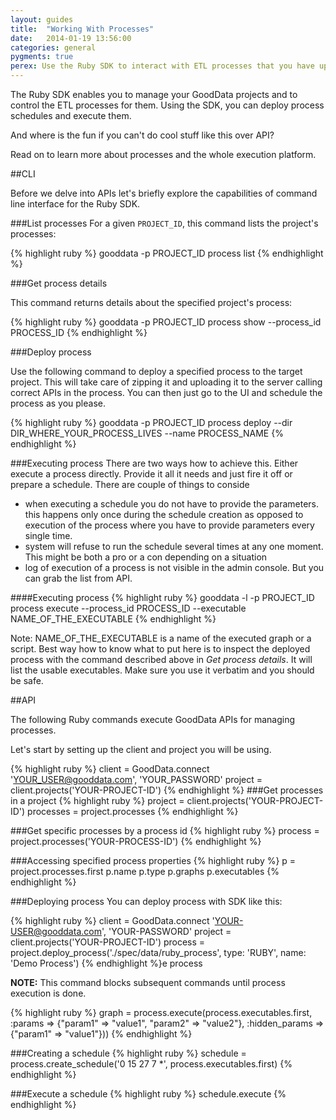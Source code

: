 ```yaml
---
layout: guides
title:  "Working With Processes"
date:   2014-01-19 13:56:00
categories: general
pygments: true
perex: Use the Ruby SDK to interact with ETL processes that you have uploaded to the GoodData platform.
---
```


The Ruby SDK enables you to manage your GoodData projects and to control the ETL processes for them. Using the SDK, you can deploy process schedules and execute them.

And where is the fun if you can't do cool stuff like this over API?

Read on to learn more about processes and the whole execution platform.

##CLI

Before we delve into APIs let's briefly explore the capabilities of command line interface for the Ruby SDK.

###List processes
For a given `PROJECT_ID`, this command lists the project's processes:

{% highlight ruby %}
  gooddata -p PROJECT_ID process list
{% endhighlight %}

###Get process details

This command returns details about the specified project's process:

{% highlight ruby %}
  gooddata -p PROJECT_ID  process show --process_id PROCESS_ID
{% endhighlight %}

###Deploy process

Use the following command to deploy a specified process to the target project. This will take care of zipping it and uploading it to the server calling correct APIs in the process. You can then just go to the UI and schedule the process as you please.

{% highlight ruby %}
  gooddata -p PROJECT_ID process deploy --dir DIR_WHERE_YOUR_PROCESS_LIVES --name PROCESS_NAME
{% endhighlight %}

###Executing process
There are two ways how to achieve this. Either execute a process directly. Provide it all it needs and just fire it off or prepare a schedule. There are couple of things to conside
* when executing a schedule you do not have to provide the parameters. this happens only once during the schedule creation as opposed to execution of the process where you have to provide parameters every single time.
* system will refuse to run the schedule several times at any one moment. This might be both a pro or a con depending on a situation
* log of execution of a process is not visible in the admin console. But you can grab the list from API.

####Executing process
{% highlight ruby %}
  gooddata -l -p PROJECT_ID process execute --process_id PROCESS_ID --executable NAME_OF_THE_EXECUTABLE
{% endhighlight %}

Note: NAME_OF_THE_EXECUTABLE is a name of the executed graph or a script. Best way how to know what to put here is to inspect the deployed process with the command described above in *Get process details*. It will list the usable executables. Make sure you use it verbatim and you should be safe.

##API

The following Ruby commands execute GoodData APIs for managing processes.

Let's start by setting up the client and project you will be using.

{% highlight ruby %}
  client = GoodData.connect 'YOUR_USER@gooddata.com', 'YOUR_PASSWORD'
  project = client.projects('YOUR-PROJECT-ID')
{% endhighlight %}
###Get processes in a project
{% highlight ruby %}
  project = client.projects('YOUR-PROJECT-ID')
  processes = project.processes
{% endhighlight %}

###Get specific processes by a process id
{% highlight ruby %}
  process = project.processes('YOUR-PROCESS-ID')
{% endhighlight %}

###Accessing specified process properties
{% highlight ruby %}
  p = project.processes.first
  p.name
  p.type
  p.graphs
  p.executables
{% endhighlight %}

###Deploying process
You can deploy process with SDK like this:

{% highlight ruby %}
  client = GoodData.connect 'YOUR-USER@gooddata.com', 'YOUR-PASSWORD'
  project = client.projects('YOUR-PROJECT-ID')
  process = project.deploy_process('./spec/data/ruby_process', type: 'RUBY', name: 'Demo Process')
{% endhighlight %}e process

**NOTE:** This command blocks subsequent commands until process execution is done.

{% highlight ruby %}
  graph = process.execute(process.executables.first, :params => {"param1" => "value1", "param2" => "value2"}, :hidden_params => {"param1" => "value1"}))
{% endhighlight %}

###Creating a schedule
{% highlight ruby %}
  schedule = process.create_schedule('0 15 27 7 *', process.executables.first)
{% endhighlight %}


###Execute a schedule
{% highlight ruby %}
  schedule.execute
{% endhighlight %}
